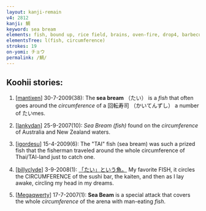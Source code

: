 ```yaml
---
layout: kanji-remain
v4: 2812
kanji: 鯛
keyword: sea bream
elements: fish, bound up, rice field, brains, oven-fire, drop4, barbecue, circumference, glass hood, earthenware jar, lidded crock, soil, dirt, ground, mouth
elementsTree: l(fish, circumference)
strokes: 19
on-yomi: チョウ
permalink: /鯛/
---
```


## Koohii stories: 

1) [<a href="http://kanji.koohii.com/profile/mantixen">mantixen</a>] 30-7-2009(38): The<strong> sea bream</strong> （たい） is a <em>fish</em> that often goes around the <em>circumference</em> of a 回転寿司 （かいてんずし） a number of たいmes.

2) [<a href="http://kanji.koohii.com/profile/lankydan">lankydan</a>] 25-9-2007(10): <em>Sea Bream (fish)</em> found on the <em>circumference</em> of Australia and New Zealand waters.

3) [<a href="http://kanji.koohii.com/profile/igordesu">igordesu</a>] 15-4-2009(6): The &quot;TAI&quot; fish (sea bream) was such a prized fish that the fisherman traveled around the whole circumference of Thai/TAI-land just to catch one.

4) [<a href="http://kanji.koohii.com/profile/billyclyde">billyclyde</a>] 3-9-2008(1): <a href="midori://search?text=「たい」という魚。">「たい」という魚。</a> My favorite FISH, it circles the CIRCUMFERENCE of the sushi bar, the kaiten, and then as I lay awake, circling my head in my dreams.

5) [<a href="http://kanji.koohii.com/profile/Megaqwerty">Megaqwerty</a>] 17-7-2007(1): <strong>Sea Beam</strong> is a special attack that covers the whole <em>circumference</em> of the arena with man-eating <em>fish</em>.

